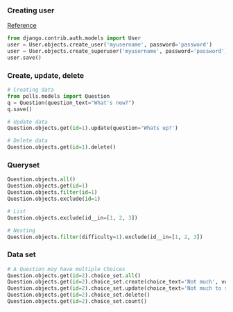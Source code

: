 ---
---

### Creating user
[Reference](https://docs.djangoproject.com/en/2.0/ref/contrib/auth/)

```python
from django.contrib.auth.models import User
user = User.objects.create_user('myusername', password='password')
user = User.objects.create_superuser('myusername', password='password')
user.save()
```

### Create, update, delete
```python
# Creating data
from polls.models import Question
q = Question(question_text="What's new?")
q.save()

# Update data
Question.objects.get(id=1).update(question='Whats up?')

# Delete data
Question.objects.get(id=1).delete()
```

### Queryset
```python
Question.objects.all()
Question.objects.get(id=1)
Question.objects.filter(id=1)
Question.objects.exclude(id=1)

# List
Question.objects.exclude(id__in=[1, 2, 3])

# Nesting
Question.objects.filter(difficulty=1).exclude(id__in=[1, 2, 3])
```

### Data set
```python
# A Question may have multiple Choices
Question.objects.get(id=2).choice_set.all()
Question.objects.get(id=2).choice_set.create(choice_text='Not much', votes=0)
Question.objects.get(id=2).choice_set.update(choice_text='Not much to say')
Question.objects.get(id=2).choice_set.delete()
Question.objects.get(id=2).choice_set.count()
```
